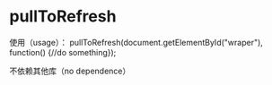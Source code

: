 # pullToRefresh 

使用（usage）： 
pullToRefresh(document.getElementById("wraper"), function() {//do something});

不依赖其他库（no dependence）
